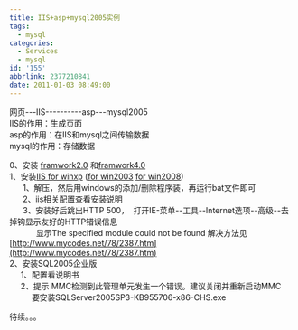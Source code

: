```yaml
---
title: IIS+asp+mysql2005实例
tags:
  - mysql
categories:
  - Services
  - mysql
id: '155'
abbrlink: 2377210841
date: 2011-01-03 08:49:00
---
```


网页---IIS----------asp---mysql2005  
IIS的作用：生成页面  
asp的作用：在IIS和mysql之间传输数据  
mysql的作用：存储数据  
  
0、安装 [framwork2.0](http://download.microsoft.com/download/5/6/7/567758a3-759e-473e-bf8f-52154438565a/dotnetfx.exe) 和[framwork4.0](http://download.microsoft.com/download/1/B/E/1BE39E79-7E39-46A3-96FF-047F95396215/dotNetFx40_Full_setup.exe)  
1、安装[IIS for winxp](http://lib.ldsoft.cc/download/iis_setup_xp.rar) ([for win2003](http://lib.ldsoft.cc/download/iis_setup_2003.rar) [for win2008](http://ldsoft.cc/download/iis7_setup.rar))  
      1、解压，然后用windows的添加/删除程序装，再运行bat文件即可  
      2、iis相关配置查看安装说明  
      3、安装好后跳出HTTP 500，  打开IE-菜单--工具--Internet选项--高级--去掉钩显示友好的HTTP错误信息  
            显示The specified module could not be found 解决方法见[http://www.mycodes.net/78/2387.htm](http://www.mycodes.net/78/2387.htm)  
2、安装SQL2005企业版  
     1、配置看说明书  
     2、提示 MMC检测到此管理单元发生一个错误。建议关闭并重新启动MMC  
          要安装SQLServer2005SP3-KB955706-x86-CHS.exe  
  
待续。。。
